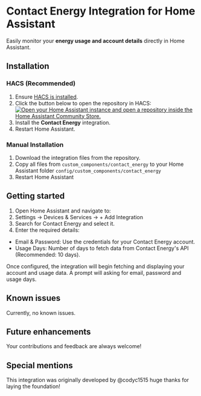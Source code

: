 # **Contact Energy Integration for Home Assistant**  
Easily monitor your **energy usage and account details** directly in Home Assistant.  

## **Installation**  

### **HACS (Recommended)**  
1. Ensure [HACS is installed](https://hacs.xyz/docs/setup/download).  
2. Click the button below to open the repository in HACS:  
   [![Open your Home Assistant instance and open a repository inside the Home Assistant Community Store.](https://my.home-assistant.io/badges/hacs_repository.svg)](https://my.home-assistant.io/redirect/hacs_repository/?owner=notf0und&repository=ha-contact-energy&category=integration)  
3. Install the **Contact Energy** integration.  
4. Restart Home Assistant.  

### **Manual Installation**  
1. Download the integration files from the repository.  
2. Copy all files from `custom_components/contact_energy` to your Home Assistant folder `config/custom_components/contact_energy`
4. Restart Home Assistant


## Getting started
1. Open Home Assistant and navigate to:
2. Settings → Devices & Services → + Add Integration
3. Search for Contact Energy and select it.
4. Enter the required details:
  * Email & Password: Use the credentials for your Contact Energy account.
  * Usage Days: Number of days to fetch data from Contact Energy's API (Recommended: 10 days).

Once configured, the integration will begin fetching and displaying your account and usage data.
A prompt will asking for email, password and usage days. 

## Known issues
Currently, no known issues.

## Future enhancements
Your contributions and feedback are always welcome!

## Special mentions
This integration was originally developed by @codyc1515 huge thanks for laying the foundation!